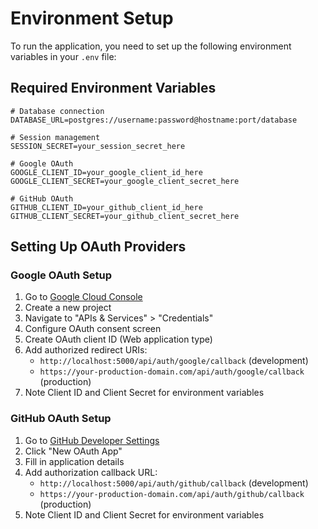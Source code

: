 # Environment Setup

To run the application, you need to set up the following environment variables in your `.env` file:

## Required Environment Variables

```
# Database connection
DATABASE_URL=postgres://username:password@hostname:port/database

# Session management
SESSION_SECRET=your_session_secret_here

# Google OAuth
GOOGLE_CLIENT_ID=your_google_client_id_here
GOOGLE_CLIENT_SECRET=your_google_client_secret_here

# GitHub OAuth
GITHUB_CLIENT_ID=your_github_client_id_here
GITHUB_CLIENT_SECRET=your_github_client_secret_here
```

## Setting Up OAuth Providers

### Google OAuth Setup

1. Go to [Google Cloud Console](https://console.cloud.google.com/)
2. Create a new project
3. Navigate to "APIs & Services" > "Credentials"
4. Configure OAuth consent screen
5. Create OAuth client ID (Web application type)
6. Add authorized redirect URIs:
   - `http://localhost:5000/api/auth/google/callback` (development)
   - `https://your-production-domain.com/api/auth/google/callback` (production)
7. Note Client ID and Client Secret for environment variables

### GitHub OAuth Setup

1. Go to [GitHub Developer Settings](https://github.com/settings/developers)
2. Click "New OAuth App"
3. Fill in application details
4. Add authorization callback URL:
   - `http://localhost:5000/api/auth/github/callback` (development)
   - `https://your-production-domain.com/api/auth/github/callback` (production)
5. Note Client ID and Client Secret for environment variables 